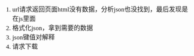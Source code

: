 <span  style="font-family: Simsun,serif; font-size: 17px; ">

1. url请求返回页面html没有数据，分析json也没找到，最后发现是在js里面
2. 格式化json，拿到需要的数据
3. json键值对解释
4. 请求下载

</span>